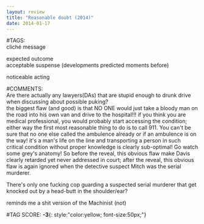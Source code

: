 ```yaml
---  
layout: review  
title: "Reasonable doubt (2014)"  
date: 2014-01-17  
---  
```

  
#TAGS:  
cliché message  
  
expected outcome  
acceptable suspense (developments predicted moments before)  
  
noticeable acting  
  
#COMMENTS:  
Are there actually any lawyers(DAs) that are stupid enough to drunk drive when discussing about possible puking?  
the biggest flaw (and good) is that NO ONE would just take a bloody man on the road into his own van and drive to the hospital!!! if you think you are medical professional, you would probably start accessing the condition; either way the first most reasonable thing to do is to call 911. You can't be sure that no one else called the ambulence already or if an ambulence is on the way! it's a man's life on the line and transporting a person in such critical condition without proper knowledge is clearly sub-optimal! Go watch some grey's anatomy! So before the reveal, this obvious flaw make Davis clearly retarded yet never addressed in court; after the reveal, this obvious flaw is again ignored when the detective suspect Mitch was the serial murderer.  
  
There's only one fucking cop guarding a suspected serial murderer that get knocked out by a head-butt in the shoulder/ear?  
  
reminds me a shit version of the Machinist (not)  
  
  
  
  
  
#TAG SCORE: **-3**{: style:"color:yellow; font-size:50px;"}  
